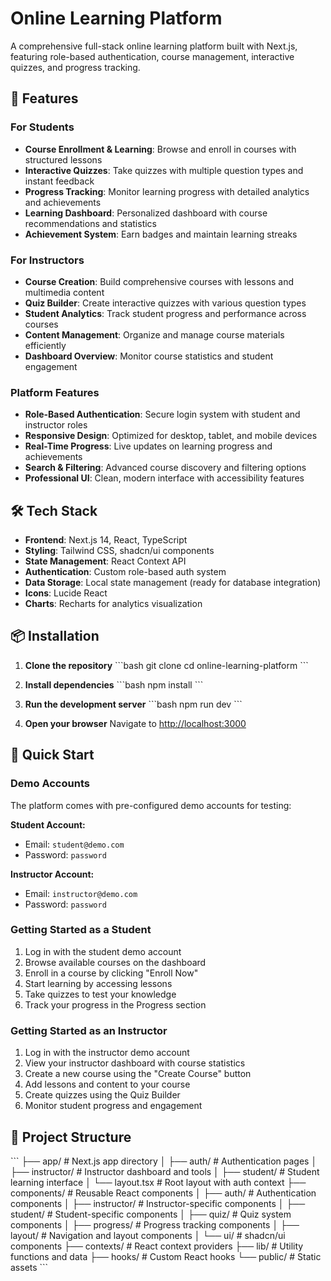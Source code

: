 # Online Learning Platform

A comprehensive full-stack online learning platform built with Next.js, featuring role-based authentication, course management, interactive quizzes, and progress tracking.

## 🚀 Features

### For Students
- **Course Enrollment & Learning**: Browse and enroll in courses with structured lessons
- **Interactive Quizzes**: Take quizzes with multiple question types and instant feedback
- **Progress Tracking**: Monitor learning progress with detailed analytics and achievements
- **Learning Dashboard**: Personalized dashboard with course recommendations and statistics
- **Achievement System**: Earn badges and maintain learning streaks

### For Instructors
- **Course Creation**: Build comprehensive courses with lessons and multimedia content
- **Quiz Builder**: Create interactive quizzes with various question types
- **Student Analytics**: Track student progress and performance across courses
- **Content Management**: Organize and manage course materials efficiently
- **Dashboard Overview**: Monitor course statistics and student engagement

### Platform Features
- **Role-Based Authentication**: Secure login system with student and instructor roles
- **Responsive Design**: Optimized for desktop, tablet, and mobile devices
- **Real-Time Progress**: Live updates on learning progress and achievements
- **Search & Filtering**: Advanced course discovery and filtering options
- **Professional UI**: Clean, modern interface with accessibility features

## 🛠️ Tech Stack

- **Frontend**: Next.js 14, React, TypeScript
- **Styling**: Tailwind CSS, shadcn/ui components
- **State Management**: React Context API
- **Authentication**: Custom role-based auth system
- **Data Storage**: Local state management (ready for database integration)
- **Icons**: Lucide React
- **Charts**: Recharts for analytics visualization

## 📦 Installation

1. **Clone the repository**
   \`\`\`bash
   git clone <repository-url>
   cd online-learning-platform
   \`\`\`

2. **Install dependencies**
   \`\`\`bash
   npm install
   \`\`\`

3. **Run the development server**
   \`\`\`bash
   npm run dev
   \`\`\`

4. **Open your browser**
   Navigate to [http://localhost:3000](http://localhost:3000)

## 🎯 Quick Start

### Demo Accounts

The platform comes with pre-configured demo accounts for testing:

**Student Account:**
- Email: `student@demo.com`
- Password: `password`

**Instructor Account:**
- Email: `instructor@demo.com`
- Password: `password`

### Getting Started as a Student

1. Log in with the student demo account
2. Browse available courses on the dashboard
3. Enroll in a course by clicking "Enroll Now"
4. Start learning by accessing lessons
5. Take quizzes to test your knowledge
6. Track your progress in the Progress section

### Getting Started as an Instructor

1. Log in with the instructor demo account
2. View your instructor dashboard with course statistics
3. Create a new course using the "Create Course" button
4. Add lessons and content to your course
5. Create quizzes using the Quiz Builder
6. Monitor student progress and engagement

## 📁 Project Structure

\`\`\`
├── app/                    # Next.js app directory
│   ├── auth/              # Authentication pages
│   ├── instructor/        # Instructor dashboard and tools
│   ├── student/           # Student learning interface
│   └── layout.tsx         # Root layout with auth context
├── components/            # Reusable React components
│   ├── auth/             # Authentication components
│   ├── instructor/       # Instructor-specific components
│   ├── student/          # Student-specific components
│   ├── quiz/             # Quiz system components
│   ├── progress/         # Progress tracking components
│   ├── layout/           # Navigation and layout components
│   └── ui/               # shadcn/ui components
├── contexts/             # React context providers
├── lib/                  # Utility functions and data
├── hooks/                # Custom React hooks
└── public/               # Static assets
\`\`\`

